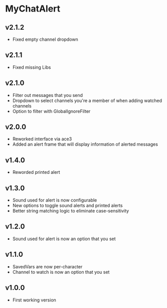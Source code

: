 # MyChatAlert

## v2.1.2
- Fixed empty channel dropdown

## v2.1.1
- Fixed missing Libs

## v2.1.0
- Filter out messages that you send
- Dropdown to select channels you're a member of when adding watched channels
- Option to filter with GlobalIgnoreFilter

## v2.0.0
- Reworked interface via ace3
- Added an alert frame that will display information of alerted messages

## v1.4.0
- Reworded printed alert

## v1.3.0
- Sound used for alert is now configurable
- New options to toggle sound alerts and printed alerts
- Better string matching logic to eliminate case-sensitivity

## v1.2.0
- Sound used for alert is now an option that you set

## v1.1.0
- SavedVars are now per-character
- Channel to watch is now an option that you set

## v1.0.0
- First working version
